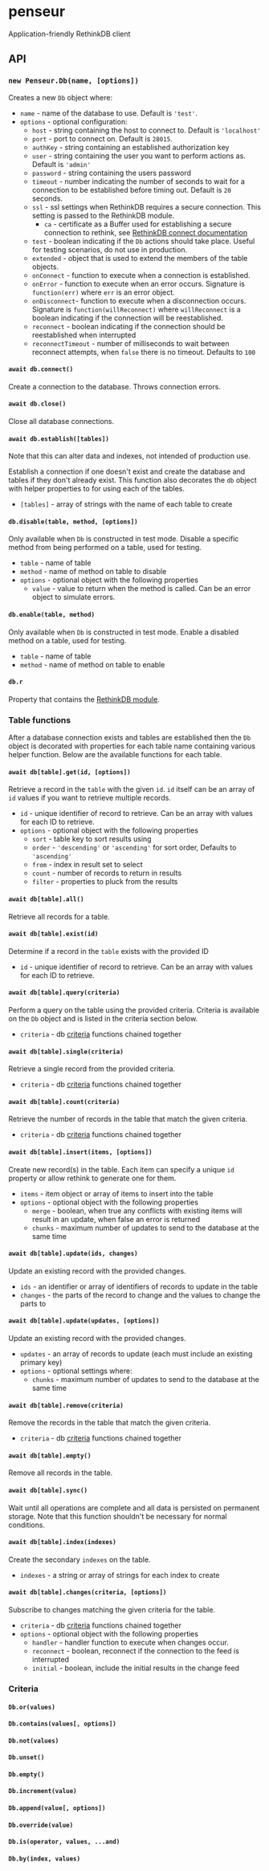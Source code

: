 # penseur

Application-friendly RethinkDB client

## API

### `new Penseur.Db(name, [options])`

Creates a new `Db` object where:
- `name` - name of the database to use. Default is `'test'`.
- `options` - optional configuration:
  - `host` - string containing the host to connect to. Default is `'localhost'`
  - `port` - port to connect on. Default is `28015`.
  - `authKey` - string containing an established authorization key
  - `user` - string containing the user you want to perform actions as. Default is `'admin'`
  - `password` - string containing the users password
  - `timeout` - number indicating the number of seconds to wait for a connection to be established before timing out. Default is `20` seconds.
  - `ssl` - ssl settings when RethinkDB requires a secure connection. This setting is passed to the RethinkDB module.
    - `ca` - certificate as a Buffer used for establishing a secure connection to rethink, see [RethinkDB connect documentation](https://www.rethinkdb.com/api/javascript/connect/)
  - `test` - boolean indicating if the `Db` actions should take place. Useful for testing scenarios, do not use in production.
  - `extended` - object that is used to extend the members of the table objects.
  - `onConnect` - function to execute when a connection is established.
  - `onError` - function to execute when an error occurs. Signature is `function(err)` where `err` is an error object.
  - `onDisconnect`- function to execute when a disconnection occurs. Signature is `function(willReconnect)` where `willReconnect` is a boolean indicating if the connection will be reestablished.
  - `reconnect` - boolean indicating if the connection should be reestablished when interrupted
  - `reconnectTimeout` - number of milliseconds to wait between reconnect attempts, when `false` there is no timeout. Defaults to `100`


#### `await db.connect()`

Create a connection to the database. Throws connection errors.


#### `await db.close()`

Close all database connections.


#### `await db.establish([tables])`

Note that this can alter data and indexes, not intended of production use.

Establish a connection if one doesn't exist and create the database and tables if they don't already exist. This function also decorates the `db` object with helper properties to for using each of the tables.

- `[tables]` - array of strings with the name of each table to create


#### `db.disable(table, method, [options])`

Only available when `Db` is constructed in test mode. Disable a specific method from being performed on a table, used for testing.

- `table` - name of table
- `method` - name of method on table to disable
- `options` - optional object with the following properties
  - `value` - value to return when the method is called. Can be an error object to simulate errors.


#### `db.enable(table, method)`

Only available when `Db` is constructed in test mode. Enable a disabled method on a table, used for testing.

- `table` - name of table
- `method` - name of method on table to enable


#### `db.r`

Property that contains the [RethinkDB module](https://www.npmjs.com/package/rethinkdb).


### Table functions

After a database connection exists and tables are established then the `Db` object is decorated with properties for each table name containing various helper function. Below are the available functions for each table.

#### `await db[table].get(id, [options])`

Retrieve a record in the `table` with the given `id`. `id` itself can be an array of `id` values if you want to retrieve multiple records.

- `id` - unique identifier of record to retrieve. Can be an array with values for each ID to retrieve.
- `options` - optional object with the following properties
  - `sort` - table key to sort results using
  - `order` - `'descending'` or `'ascending'` for sort order, Defaults to `'ascending'`
  - `from` - index in result set to select
  - `count` - number of records to return in results
  - `filter` - properties to pluck from the results


#### `await db[table].all()`

Retrieve all records for a table.


#### `await db[table].exist(id)`

Determine if a record in the `table` exists with the provided ID

- `id` - unique identifier of record to retrieve. Can be an array with values for each ID to retrieve.


#### `await db[table].query(criteria)`

Perform a query on the table using the provided criteria. Criteria is available on the `Db` object and is listed in the criteria section below.

- `criteria` - db [criteria](#criteria) functions chained together


#### `await db[table].single(criteria)`

Retrieve a single record from the provided criteria.

- `criteria` - db [criteria](#criteria) functions chained together


#### `await db[table].count(criteria)`

Retrieve the number of records in the table that match the given criteria.

- `criteria` - db [criteria](#criteria) functions chained together


#### `await db[table].insert(items, [options])`

Create new record(s) in the table. Each item can specify a unique `id` property or allow rethink to generate one for them.

- `items` - item object or array of items to insert into the table
- `options` - optional object with the following properties
    - `merge` - boolean, when true any conflicts with existing items will result in an update, when false an error is returned
	- `chunks` - maximum number of updates to send to the database at the same time


#### `await db[table].update(ids, changes)`

Update an existing record with the provided changes.

- `ids` - an identifier or array of identifiers of records to update in the table
- `changes` - the parts of the record to change and the values to change the parts to


#### `await db[table].update(updates, [options])`

Update an existing record with the provided changes.

- `updates` - an array of records to update (each must include an existing primary key)
- `options` - optional settings where:
	- `chunks` - maximum number of updates to send to the database at the same time


#### `await db[table].remove(criteria)`

Remove the records in the table that match the given criteria.

- `criteria` - db [criteria](#criteria) functions chained together


#### `await db[table].empty()`

Remove all records in the table.


#### `await db[table].sync()`

Wait until all operations are complete and all data is persisted on permanent storage. Note that this function shouldn't be necessary for normal conditions.


#### `await db[table].index(indexes)`

Create the secondary `indexes` on the table.

- `indexes` - a string or array of strings for each index to create


#### `await db[table].changes(criteria, [options])`

Subscribe to changes matching the given criteria for the table.

- `criteria` - db [criteria](#criteria) functions chained together
- `options` - optional object with the following properties
  - `handler` - handler function to execute when changes occur.
  - `reconnect` - boolean, reconnect if the connection to the feed is interrupted
  - `initial` - boolean, include the initial results in the change feed


### Criteria

#### `Db.or(values)`
#### `Db.contains(values[, options])`
#### `Db.not(values)`
#### `Db.unset()`
#### `Db.empty()`
#### `Db.increment(value)`
#### `Db.append(value[, options])`
#### `Db.override(value)`
#### `Db.is(operator, values, ...and)`
#### `Db.by(index, values)`

